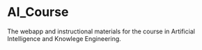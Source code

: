 # AI_Course
The webapp and instructional materials for the course in Artificial Intelligence and Knowlege Engineering.
